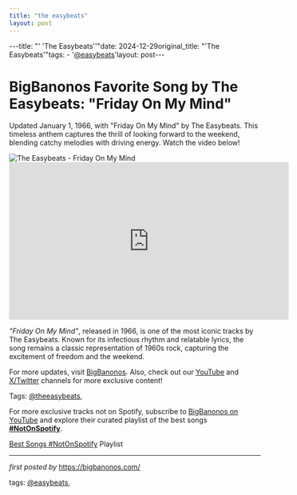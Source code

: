 ```yaml
---
title: "the easybeats"
layout: post
---
```

---title: "' 'The Easybeats''"date: 2024-12-29original_title: "'The Easybeats'"tags:  - '[@easybeats](/tags/easybeats/)'layout: post---<!-- Title of the Post --><h1 >BigBanonos Favorite Song by The Easybeats: "Friday On My Mind"</h1> <!-- Introductory Text --><p >Updated January 1, 1966, with "Friday On My Mind" by The Easybeats. This timeless anthem captures the thrill of looking forward to the weekend, blending catchy melodies with driving energy. Watch the video below!</p> <!-- Featured Image --><div > <img src="https://i.scdn.co/image/ab67616d0000b273460e3bd639b0b6a2a3bf6fc2" alt="The Easybeats - Friday On My Mind" /></div> <!-- YouTube Video Embed --><div > <iframe width="560" height="315" src="https://www.youtube.com/embed/3iW2_Ec3uEU?list=PLtuNtuTatqI3X01zTqiujiaUhFaK1PjKA" frameborder="0" allowfullscreen></iframe></div> <!-- Song Information --><div > <p><em>"Friday On My Mind"</em>, released in 1966, is one of the most iconic tracks by The Easybeats. Known for its infectious rhythm and relatable lyrics, the song remains a classic representation of 1960s rock, capturing the excitement of freedom and the weekend.</p></div> <!-- Footer Links --><div > <p>For more updates, visit <a href="https://bigbanonos.com/" target="_blank">BigBanonos</a>. Also, check out our <a href="https://www.youtube.com/[@BigBanonos](/tags/BigBanonos/)" target="_blank">YouTube</a> and <a href="https://x.com/bigbanonos" target="_blank">X/Twitter</a> channels for more exclusive content!</p></div> <!-- Tags --><p >Tags: [@theeasybeats](/tags/theeasybeats/),</p><!--Subscribe and Playlist Links--><div>    <p>For more exclusive tracks not on Spotify, subscribe to <a href="https://www.youtube.com/[@BigBanonos](/tags/BigBanonos/)" target="_blank">BigBanonos on YouTube</a> and explore their curated playlist of the best songs <strong>[#NotOnSpotify](/tags/NotOnSpotify/)</strong>.</p>    <p><a href="https://www.youtube.com/playlist?list=PLtuNtuTatqI0kFahUCbtbfenC_ET5O_tr" target="_blank">Best Songs [#NotOnSpotify](/tags/NotOnSpotify/) Playlist<br /></a></p></div><hr /><p><em>first posted by</em> <a href="https://bigbanonos.com/" rel="noopener" target="_new">https://bigbanonos.com/</a></p><p>tags: [@easybeats](/tags/easybeats/),</p>